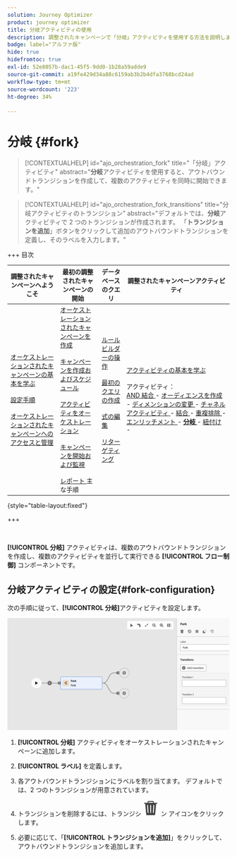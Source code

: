 ```yaml
---
solution: Journey Optimizer
product: journey optimizer
title: 分岐アクティビティの使用
description: 調整されたキャンペーンで「分岐」アクティビティを使用する方法を説明します
badge: label="アルファ版"
hide: true
hidefromtoc: true
exl-id: 52e8057b-dac1-45f5-9dd0-1b28a59adde9
source-git-commit: a19fe429d34a88c6159ab3b2b4dfa3768bcd24ad
workflow-type: tm+mt
source-wordcount: '223'
ht-degree: 34%

---
```


# 分岐 {#fork}

>[!CONTEXTUALHELP]
>id="ajo_orchestration_fork"
>title="「分岐」アクティビティ"
>abstract="**分岐**&#x200B;アクティビティを使用すると、アウトバウンドトランジションを作成して、複数のアクティビティを同時に開始できます。"

>[!CONTEXTUALHELP]
>id="ajo_orchestration_fork_transitions"
>title="分岐アクティビティのトランジション"
>abstract="デフォルトでは、**分岐**&#x200B;アクティビティで 2 つのトランジションが作成されます。 「**トランジションを追加**」ボタンをクリックして追加のアウトバウンドトランジションを定義し、そのラベルを入力します。"

+++ 目次

| 調整されたキャンペーンへようこそ | 最初の調整されたキャンペーンの開始 | データベースのクエリ | 調整されたキャンペーンアクティビティ |
|---|---|---|---|
| [ オーケストレーションされたキャンペーンの基本を学ぶ ](../gs-orchestrated-campaigns.md)<br/><br/>[ 設定手順 ](../configuration-steps.md)<br/><br/>[ オーケストレーションされたキャンペーンへのアクセスと管理 ](../access-manage-orchestrated-campaigns.md) | [ オーケストレーションされたキャンペーンを作成 ](../gs-campaign-creation.md)<br/><br/>[ キャンペーンを作成およびスケジュール ](../create-orchestrated-campaign.md)<br/><br/>[ アクティビティをオーケストレーション ](../orchestrate-activities.md)<br/><br/>[ キャンペーンを開始および監視 ](../start-monitor-campaigns.md)<br/><br/>[ レポート ](../reporting-campaigns.md) 主な手順 | [ ルールビルダーの操作 ](../orchestrated-rule-builder.md)<br/><br/>[ 最初のクエリの作成 ](../build-query.md)<br/><br/>[ 式の編集 ](../edit-expressions.md)<br/><br/>[ リターゲティング ](../retarget.md) | [ アクティビティの基本を学ぶ ](about-activities.md)<br/><br/> アクティビティ：<br/>[AND 結合 ](and-join.md) - [ オーディエンスを作成 ](build-audience.md) - [ ディメンションの変更 ](change-dimension.md) - [ チャネルアクティビティ ](channels.md) - [ 結合 ](combine.md) - [ 重複排除 ](deduplication.md) - [ エンリッチメント ](enrichment.md) - <b>[ 分岐 ](fork.md)</b> - [ 紐付け ](reconciliation.md) [ ](save-audience.md) [ ](split.md) [ ](wait.md) - |

{style="table-layout:fixed"}

+++


<br/>

**[!UICONTROL 分岐]** アクティビティは、複数のアウトバウンドトランジションを作成し、複数のアクティビティを並行して実行できる **[!UICONTROL フロー制御]** コンポーネントです。

## 分岐アクティビティの設定{#fork-configuration}

次の手順に従って、**[!UICONTROL 分岐]**&#x200B;アクティビティを設定します。

![](../assets/workflow-fork.png)

1. **[!UICONTROL 分岐]** アクティビティをオーケストレーションされたキャンペーンに追加します。

1. **[!UICONTROL ラベル]** を定義します。

1. 各アウトバウンドトランジションにラベルを割り当てます。 デフォルトでは、2 つのトランジションが用意されています。

1. トランジションを削除するには、トランジシ ![](../assets/do-not-localize/Smock_Delete_18_N.svg) ン アイコンをクリックします。

1. 必要に応じて、「**[!UICONTROL トランジションを追加]**」をクリックして、アウトバウンドトランジションを追加します。
